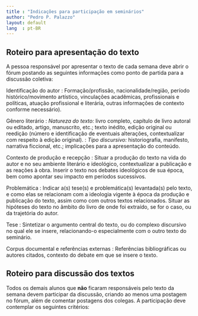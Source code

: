 ```yaml
---
title : "Indicações para participação em seminários"
author: "Pedro P. Palazzo"
layout: default
lang  : pt-BR
---
```


<!--
   -Todos os alunos devem ler os textos referentes a cada aula e seminário,
   -e estarem preparados para as respectivas discussões, trazendo
   -contribuições e dúvidas. Ademais, os alunos a quem foi atribuído cada
   -texto devem preparar as seguintes informações, a serem expostas
   -sucintamente em aula como ponto de partida para a discussão coletiva:
   -->

Roteiro para apresentação do texto
----------------------------------

A pessoa responsável por apresentar o texto de cada semana deve abrir o
fórum postando as seguintes informações como ponto de partida para a
discussão coletiva:

Identificação do autor
: Formação/profissão, nacionalidade/região,
  período histórico/movimento artístico, vinculações acadêmicas,
  profissionais e políticas, atuação profissional e literária, outras
  informações de contexto conforme necessário).

Gênero literário
: *Natureza do texto:* livro completo, capítulo de
  livro autoral ou editado, artigo, manuscrito, etc.; texto inédito,
  edição original ou reedição (número e identificação de eventuais
  alterações, contextualizar com respeito à edição original).
: *Tipo discursivo:* historiografia, manifesto, narrativa ficcional,
  etc.; implicações para a apresentação do conteúdo.

Contexto de produção e recepção
: Situar a produção do texto na
  vida do autor e no seu ambiente literário e ideológico, contextualizar
  a publicação e as reações à obra. Inserir o texto nos debates
  ideológicos de sua época, bem como apontar seu impacto em períodos
  sucessivos.

Problemática
: Indicar a(s) tese(s) e problemática(s) levantada(s)
  pelo texto, e como elas se relacionam com a ideologia vigente à época
  da produção e publicação do texto, assim como com outros textos
  relacionados. Situar as hipóteses do texto no âmbito do livro de onde
  foi extraído, se for o caso, ou da trajetória do autor.

Tese
: Sintetizar o argumento central do texto, ou do complexo
  discursivo no qual ele se insere, relacionando-o especialmente com o
  outro texto do seminário.

Corpus documental e referências externas
: Referências bibliográficas ou autores citados, contexto do debate em
  que se insere o texto.

Roteiro para discussão dos textos
---------------------------------

Todos os demais alunos que **não** ficaram responsáveis pelo texto da
semana devem participar da discussão, criando ao menos uma postagem no
fórum, além de comentar postagens dos colegas. A participação deve
contemplar os seguintes critérios:
